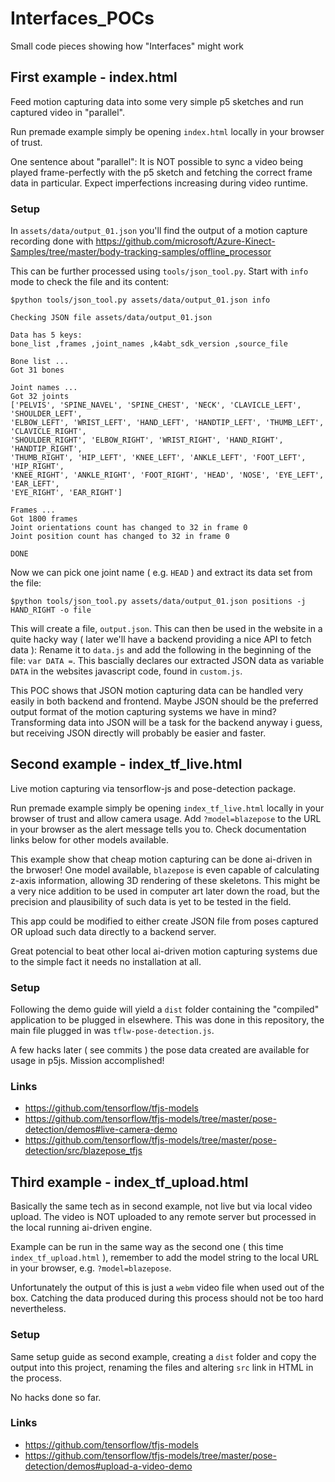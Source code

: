 # Interfaces_POCs

Small code pieces showing how "Interfaces" might work

## First example - index.html

Feed motion capturing data into some very simple p5 sketches and run captured video in "parallel".

Run premade example simply be opening `index.html` locally in your browser of trust.

One sentence about "parallel": It is NOT possible to sync a video being played frame-perfectly
with the p5 sketch and fetching the correct frame data in particular. Expect imperfections
increasing during video runtime.

### Setup

In `assets/data/output_01.json` you'll find the output of a motion capture recording done with https://github.com/microsoft/Azure-Kinect-Samples/tree/master/body-tracking-samples/offline_processor

This can be further processed using `tools/json_tool.py`. Start with `info` mode to check the file and its content:

```fish
$python tools/json_tool.py assets/data/output_01.json info

Checking JSON file assets/data/output_01.json

Data has 5 keys:
bone_list ,frames ,joint_names ,k4abt_sdk_version ,source_file

Bone list ...
Got 31 bones

Joint names ...
Got 32 joints
['PELVIS', 'SPINE_NAVEL', 'SPINE_CHEST', 'NECK', 'CLAVICLE_LEFT', 'SHOULDER_LEFT',
'ELBOW_LEFT', 'WRIST_LEFT', 'HAND_LEFT', 'HANDTIP_LEFT', 'THUMB_LEFT', 'CLAVICLE_RIGHT',
'SHOULDER_RIGHT', 'ELBOW_RIGHT', 'WRIST_RIGHT', 'HAND_RIGHT', 'HANDTIP_RIGHT',
'THUMB_RIGHT', 'HIP_LEFT', 'KNEE_LEFT', 'ANKLE_LEFT', 'FOOT_LEFT', 'HIP_RIGHT',
'KNEE_RIGHT', 'ANKLE_RIGHT', 'FOOT_RIGHT', 'HEAD', 'NOSE', 'EYE_LEFT', 'EAR_LEFT',
'EYE_RIGHT', 'EAR_RIGHT']

Frames ...
Got 1800 frames
Joint orientations count has changed to 32 in frame 0
Joint position count has changed to 32 in frame 0

DONE
```

Now we can pick one joint name ( e.g. `HEAD` ) and extract its data set from the file:

```
$python tools/json_tool.py assets/data/output_01.json positions -j HAND_RIGHT -o file
```

This will create a file, `output.json`. This can then be used in the website in a quite hacky
way ( later we'll have a backend providing a nice API to fetch data ): Rename it to `data.js` and
add the following in the beginning of the file: `var DATA =`. This bascially declares our
extracted JSON data as variable `DATA` in the websites javascript code, found in `custom.js`.

This POC shows that JSON motion capturing data can be handled very easily in both backend and
frontend. Maybe JSON should be the preferred output format of the motion capturing systems we
have in mind? Transforming data into JSON will be a task for the backend anyway i guess, but
receiving JSON directly will probably be easier and faster.

## Second example - index_tf_live.html

Live motion capturing via tensorflow-js and pose-detection package.

Run premade example simply be opening `index_tf_live.html` locally in your browser of trust and allow camera usage.
Add `?model=blazepose` to the URL in your browser as the alert message tells you to. Check documentation links
below for other models available.

This example show that cheap motion capturing can be done ai-driven in the brwoser! One model available,
`blazepose` is even capable of calculating z-axis information, allowing 3D rendering of these skeletons.
This might be a very nice addition to be used in computer art later down the road, but the precision
and plausibility of such data is yet to be tested in the field.

This app could be modified to either create JSON file from poses captured OR upload such data directly
to a backend server.

Great potencial to beat other local ai-driven motion capturing systems due to the simple fact it
needs no installation at all.

### Setup

Following the demo guide will yield a `dist` folder containing the "compiled" application to be
plugged in elsewhere. This was done in this repository, the main file plugged in was `tflw-pose-detection.js`.

A few hacks later ( see commits ) the pose data created are available for usage in p5js. Mission accomplished!

### Links

- https://github.com/tensorflow/tfjs-models
- https://github.com/tensorflow/tfjs-models/tree/master/pose-detection/demos#live-camera-demo
- https://github.com/tensorflow/tfjs-models/tree/master/pose-detection/src/blazepose_tfjs

## Third example - index_tf_upload.html

Basically the same tech as in second example, not live but via local video upload.
The video is NOT uploaded to any remote server but processed in the local running
ai-driven engine.

Example can be run in the same way as the second one ( this time `index_tf_upload.html` ),
remember to add the model string to the local URL in your browser, e.g. `?model=blazepose`.

Unfortunately the output of this is just a `webm` video file when used out of the box.
Catching the data produced during this process should not be too hard nevertheless.

### Setup

Same setup guide as second example, creating a `dist` folder and copy the output
into this project, renaming the files and altering `src` link in HTML in the process.

No hacks done so far.

### Links

- https://github.com/tensorflow/tfjs-models
- https://github.com/tensorflow/tfjs-models/tree/master/pose-detection/demos#upload-a-video-demo
